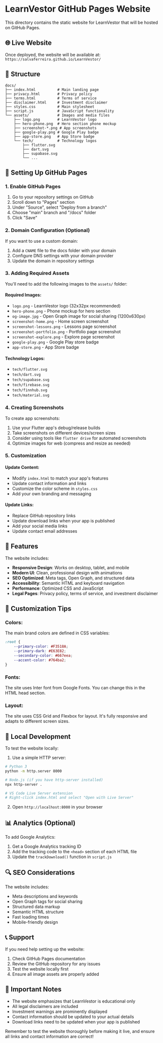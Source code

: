 # LearnVestor GitHub Pages Website

This directory contains the static website for LearnVestor that will be hosted on GitHub Pages.

## 🌐 Live Website

Once deployed, the website will be available at: `https://salvaferreira.github.io/LearnVestor/`

## 📁 Structure

```
docs/
├── index.html          # Main landing page
├── privacy.html        # Privacy policy
├── terms.html          # Terms of service
├── disclaimer.html     # Investment disclaimer
├── styles.css          # Main stylesheet
├── script.js           # JavaScript functionality
└── assets/             # Images and media files
    ├── logo.png        # LearnVestor logo
    ├── hero-phone.png  # Hero section phone mockup
    ├── screenshot-*.png # App screenshots
    ├── google-play.png # Google Play badge
    ├── app-store.png   # App Store badge
    └── tech/           # Technology logos
        ├── flutter.svg
        ├── dart.svg
        ├── supabase.svg
        └── ...
```

## 🚀 Setting Up GitHub Pages

### 1. Enable GitHub Pages

1. Go to your repository settings on GitHub
2. Scroll down to "Pages" section
3. Under "Source", select "Deploy from a branch"
4. Choose "main" branch and "/docs" folder
5. Click "Save"

### 2. Domain Configuration (Optional)

If you want to use a custom domain:
1. Add a `CNAME` file to the docs folder with your domain
2. Configure DNS settings with your domain provider
3. Update the domain in repository settings

### 3. Adding Required Assets

You'll need to add the following images to the `assets/` folder:

#### Required Images:
- `logo.png` - LearnVestor logo (32x32px recommended)
- `hero-phone.png` - Phone mockup for hero section
- `og-image.jpg` - Open Graph image for social sharing (1200x630px)
- `screenshot-home.png` - Home screen screenshot
- `screenshot-lessons.png` - Lessons page screenshot
- `screenshot-portfolio.png` - Portfolio page screenshot
- `screenshot-explore.png` - Explore page screenshot
- `google-play.png` - Google Play store badge
- `app-store.png` - App Store badge

#### Technology Logos:
- `tech/flutter.svg`
- `tech/dart.svg`
- `tech/supabase.svg`
- `tech/firebase.svg`
- `tech/finnhub.svg`
- `tech/material.svg`

### 4. Creating Screenshots

To create app screenshots:
1. Use your Flutter app's debug/release builds
2. Take screenshots on different devices/screen sizes
3. Consider using tools like `flutter drive` for automated screenshots
4. Optimize images for web (compress and resize as needed)

### 5. Customization

#### Update Content:
- Modify `index.html` to match your app's features
- Update contact information and links
- Customize the color scheme in `styles.css`
- Add your own branding and messaging

#### Update Links:
- Replace GitHub repository links
- Update download links when your app is published
- Add your social media links
- Update contact email addresses

## 📱 Features

The website includes:

- **Responsive Design**: Works on desktop, tablet, and mobile
- **Modern UI**: Clean, professional design with animations
- **SEO Optimized**: Meta tags, Open Graph, and structured data
- **Accessibility**: Semantic HTML and keyboard navigation
- **Performance**: Optimized CSS and JavaScript
- **Legal Pages**: Privacy policy, terms of service, and investment disclaimer

## 🎨 Customization Tips

### Colors:
The main brand colors are defined in CSS variables:
```css
:root {
    --primary-color: #F3518A;
    --primary-dark: #E63E82;
    --secondary-color: #667eea;
    --accent-color: #764ba2;
}
```

### Fonts:
The site uses Inter font from Google Fonts. You can change this in the HTML head section.

### Layout:
The site uses CSS Grid and Flexbox for layout. It's fully responsive and adapts to different screen sizes.

## 🔧 Local Development

To test the website locally:

1. Use a simple HTTP server:
```bash
# Python 3
python -m http.server 8000

# Node.js (if you have http-server installed)
npx http-server .

# VS Code Live Server extension
# Right-click index.html and select "Open with Live Server"
```

2. Open `http://localhost:8000` in your browser

## 📊 Analytics (Optional)

To add Google Analytics:
1. Get a Google Analytics tracking ID
2. Add the tracking code to the `<head>` section of each HTML file
3. Update the `trackDownload()` function in `script.js`

## 🔍 SEO Considerations

The website includes:
- Meta descriptions and keywords
- Open Graph tags for social sharing
- Structured data markup
- Semantic HTML structure
- Fast loading times
- Mobile-friendly design

## 📞 Support

If you need help setting up the website:
1. Check GitHub Pages documentation
2. Review the GitHub repository for any issues
3. Test the website locally first
4. Ensure all image assets are properly added

## 🚨 Important Notes

- The website emphasizes that LearnVestor is educational only
- All legal disclaimers are included
- Investment warnings are prominently displayed
- Contact information should be updated to your actual details
- Download links need to be updated when your app is published

Remember to test the website thoroughly before making it live, and ensure all links and contact information are correct!
